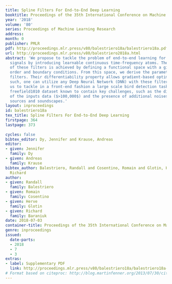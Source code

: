 ```yaml
---
title: Spline Filters For End-to-End Deep Learning
booktitle: Proceedings of the 35th International Conference on Machine Learning
year: '2018'
volume: '80'
series: Proceedings of Machine Learning Research
address: 
month: 0
publisher: PMLR
pdf: http://proceedings.mlr.press/v80/balestriero18a/balestriero18a.pdf
url: http://proceedings.mlr.press/v80/balestriero2018a.html
abstract: 'We propose to tackle the problem of end-to-end learning for raw waveform
  signals by introducing learnable continuous time-frequency atoms. The derivation
  of these filters is achieved by defining a functional space with a given smoothness
  order and boundary conditions. From this space, we derive the parametric analytical
  filters. Their differentiability property allows gradient-based optimization. As
  such, one can utilize any Deep Neural Network (DNN) with these filters. This enables
  us to tackle in a front-end fashion a large scale bird detection task based on the
  freefield1010 dataset known to contain key challenges, such as the dimensionality
  of the inputs data ($>100,000$) and the presence of additional noises: multiple
  sources and soundscapes.'
layout: inproceedings
id: balestriero18a
tex_title: Spline Filters For End-to-End Deep Learning
firstpage: 364
lastpage: 373
 
cycles: false
bibtex_editor: Dy, Jennifer and Krause, Andreas
editor:
- given: Jennifer
  family: Dy
- given: Andreas
  family: Krause
bibtex_author: Balestriero, Randall and Cosentino, Romain and Glotin, Herve and Baraniuk,
  Richard
author:
- given: Randall
  family: Balestriero
- given: Romain
  family: Cosentino
- given: Herve
  family: Glotin
- given: Richard
  family: Baraniuk
date: 2018-07-03
container-title: Proceedings of the 35th International Conference on Machine Learning
genre: inproceedings
issued:
  date-parts:
  - 2018
  - 7
  - 3
extras:
- label: Supplementary PDF
  link: http://proceedings.mlr.press/v80/balestriero18a/balestriero18a-supp.pdf
# Format based on citeproc: http://blog.martinfenner.org/2013/07/30/citeproc-yaml-for-bibliographies/
---
```

